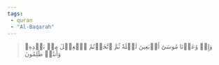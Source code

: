 ```yaml
---
tags: 
 - quran 
 - "Al-Baqarah"
---
```


> وَإِذۡ وَٰعَدۡنَا مُوسَىٰٓ أَرۡبَعِينَ لَيۡلَةٗ ثُمَّ ٱتَّخَذۡتُمُ ٱلۡعِجۡلَ مِنۢ بَعۡدِهِۦ وَأَنتُمۡ ظَٰلِمُونَ
